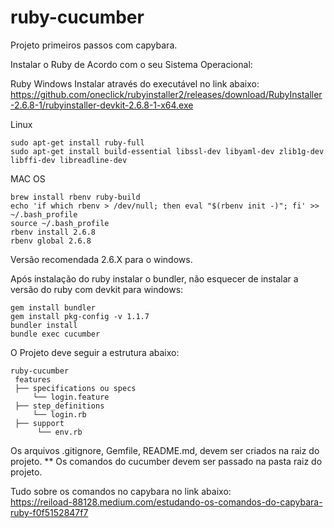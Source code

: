 # ruby-cucumber
Projeto primeiros passos com capybara.


Instalar o Ruby de Acordo com o seu Sistema Operacional:
 
Ruby Windows Instalar através do executável no link abaixo:  
https://github.com/oneclick/rubyinstaller2/releases/download/RubyInstaller-2.6.8-1/rubyinstaller-devkit-2.6.8-1-x64.exe

Linux
```
sudo apt-get install ruby-full
sudo apt-get install build-essential libssl-dev libyaml-dev zlib1g-dev libffi-dev libreadline-dev
```

MAC OS
```
brew install rbenv ruby-build
echo 'if which rbenv > /dev/null; then eval "$(rbenv init -)"; fi' >> ~/.bash_profile
source ~/.bash_profile
rbenv install 2.6.8
rbenv global 2.6.8
```

Versão recomendada 2.6.X para o windows.

Após instalação do ruby instalar o bundler, não esquecer de instalar a versão do ruby com devkit para windows:
```
gem install bundler
gem install pkg-config -v 1.1.7
bundler install
bundle exec cucumber
```

O Projeto deve seguir a estrutura abaixo:  
```
ruby-cucumber
 features  
 ├── specifications ou specs   
     └── login.feature  
 ├── step_definitions  
     └── login.rb  
 ├── support      
      └── env.rb  
 ```
 Os arquivos .gitignore, Gemfile, README.md, devem ser criados na raiz do projeto.
 ** Os comandos do cucumber devem ser passado na pasta raiz do projeto.
 
 Tudo sobre os comandos no capybara no link abaixo:  
 https://reiload-88128.medium.com/estudando-os-comandos-do-capybara-ruby-f0f5152847f7
 
